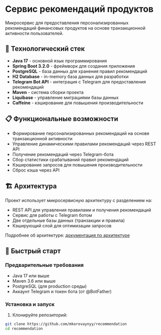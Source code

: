 # Сервис рекомендаций продуктов

Микросервис для предоставления персонализированных рекомендаций финансовых продуктов на основе транзакционной активности пользователей.

## 🚀 Технологический стек

- **Java 17** - основной язык программирования
- **Spring Boot 3.2.0** - фреймворк для создания приложения
- **PostgreSQL** - база данных для хранения правил рекомендаций
- **H2 Database** - in-memory база данных для разработки
- **Telegram Bot API** - интеграция с Telegram для предоставления рекомендаций
- **Maven** - система сборки проекта
- **Liquibase** - управление миграциями базы данных
- **Caffeine** - кэширование для повышения производительности

## 📋 Функциональные возможности

- Формирование персонализированных рекомендаций на основе транзакционной активности
- Управление динамическими правилами рекомендаций через REST API
- Получение рекомендаций через Telegram-бота
- Сбор статистики срабатываний правил рекомендаций
- Кэширование запросов для повышения производительности
- Сброс кэша через API

## 🏗️ Архитектура

Проект использует микросервисную архитектуру с разделением на:
- REST API для управления правилами и получения рекомендаций
- Сервис для работы с Telegram ботом
- Две отдельные базы данных (транзакции и правила)
- Кэширующий слой для оптимизации запросов

Подробнее об архитектуре: [документация по архитектуре](src/main/resources/docs/architecture.md)

## 🚀 Быстрый старт

### Предварительные требования

- Java 17 или выше
- Maven 3.6 или выше
- PostgreSQL (для production среды)
- Аккаунт Telegram и токен бота (от @BotFather)

### Установка и запуск

1. Клонируйте репозиторий:
```bash
git clone https://github.com/mkorovaynyy/recommendation
cd recommendation